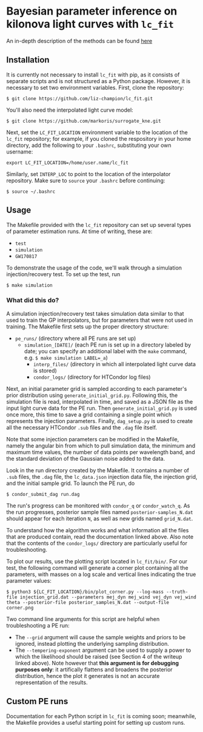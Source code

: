# Bayesian parameter inference on kilonova light curves with `lc_fit`

An in-depth description of the methods can be found [here](https://github.com/liz-champion/lc_fit/blob/main/doc/tex/lc_fit.pdf)

## Installation

It is currently not necessary to install `lc_fit` with pip, as it consists of separate scripts and is not structured as a Python package. However, it is necessary to set two environment variables. First, clone the repository:

```
$ git clone https://github.com/liz-champion/lc_fit.git
```

You'll also need the interpolated light curve model:

```
$ git clone https://github.com/markoris/surrogate_kne.git
```

Next, set the `LC_FIT_LOCATION` environment variable to the location of the `lc_fit` repository; for example, if you cloned the respository in your home directory, add the following to your `.bashrc`, substituting your own username:

```
export LC_FIT_LOCATION=/home/user.name/lc_fit
```

Similarly, set `INTERP_LOC` to point to the location of the interpolator repository. Make sure to `source` your `.bashrc` before continuing:

```
$ source ~/.bashrc
```

## Usage

The Makefile provided with the `lc_fit` repository can set up several types of parameter estimation runs. At time of writing, these are:
- `test`
- `simulation`
- `GW170817`

To demonstrate the usage of the code, we'll walk through a simulation injection/recovery test. To set up the test, run

```
$ make simulation
```

### What did this do?

A simulation injection/recovery test takes simulation data similar to that used to train the GP interpolators, but for parameters that were not used in training. The Makefile first sets up the proper directory structure:
- `pe_runs/` (directory where all PE runs are set up)
    - `simulation_[DATE]/` (each PE run is set up in a directory labeled by date; you can specify an additional label with the `make` command, e.g. `$ make simulation LABEL=_a`)
        - `interp_files/` (directory in which all interpolated light curve data is stored)
        - `condor_logs/` (directory for HTCondor log files)

Next, an initial parameter grid is sampled according to each parameter's prior distribution using `generate_initial_grid.py`. Following this, the simulation file is read, interpolated in time, and saved as a JSON file as the input light curve data for the PE run. Then `generate_initial_grid.py` is used once more, this time to save a grid containing a single point which represents the injection parameters. Finally, `dag_setup.py` is used to create all the necessary HTCondor `.sub` files and the `.dag` file itself.

Note that some injection parameters can be modified in the Makefile, namely the angular bin from which to pull simulation data, the minimum and maximum time values, the number of data points per wavelength band, and the standard deviation of the Gaussian noise added to the data.

Look in the run directory created by the Makefile. It contains a number of `.sub` files, the `.dag` file, the `lc_data.json` injection data file, the injection grid, and the initial sample grid. To launch the PE run, do

```
$ condor_submit_dag run.dag
```

The run's progress can be monitored with `condor_q` or `condor_watch_q`. As the run progresses, posterior sample files named `posterior-samples_N.dat` should appear for each iteration `N`, as well as new grids named `grid_N.dat`.

To understand how the algorithm works and what information all the files that are produced contain, read the documentation linked above. Also note that the contents of the `condor_logs/` directory are particularly useful for troubleshooting.

To plot our results, use the plotting script located in `lc_fit/bin/`. For our test, the following command will generate a corner plot containing all the parameters, with masses on a log scale and vertical lines indicating the true parameter values:

```
$ python3 ${LC_FIT_LOCATION}/bin/plot_corner.py --log-mass --truth-file injection_grid.dat --parameters mej_dyn mej_wind vej_dyn vej_wind theta --posterior-file posterior_samples_N.dat --output-file corner.png
```

Two command line arguments for this script are helpful when troubleshooting a PE run:
- The `--grid` argument will cause the sample weights and priors to be ignored, instead plotting the underlying sampling distribution.
- The `--tempering-exponent` argument can be used to supply a power to which the likelihood should be raised (see Section 4 of the writeup linked above). Note however that **this argument is for debugging purposes only**: it artifically flattens and broadens the posterior distribution, hence the plot it generates is not an accurate representation of the results.

## Custom PE runs

Documentation for each Python script in `lc_fit` is coming soon; meanwhile, the Makefile provides a useful starting point for setting up custom runs.